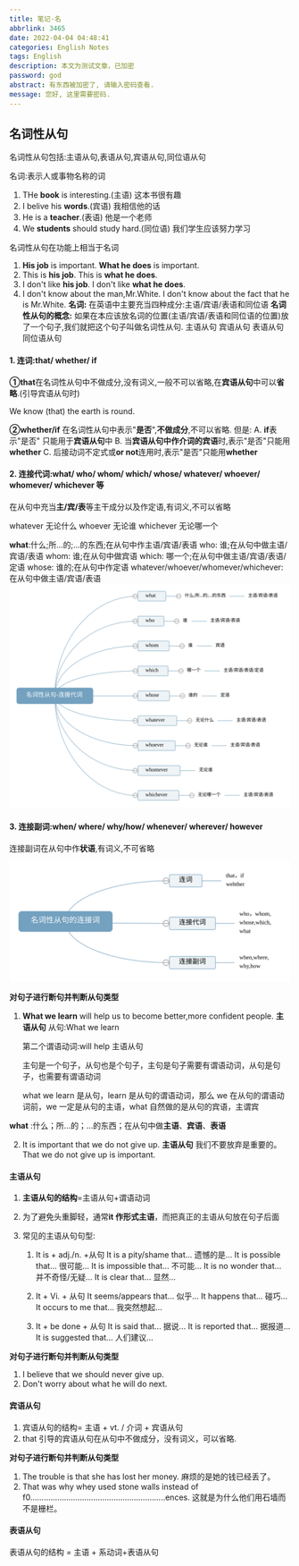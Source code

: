 ```yaml
---
title: 笔记-名
abbrlink: 3465
date: 2022-04-04 04:48:41
categories: English Notes
tags: English
description: 本文为测试文章，已加密
password: god
abstract: 有东西被加密了, 请输入密码查看.
message: 您好, 这里需要密码.
---
```


## 名词性从句

名词性从句包括:主语从句,表语从句,宾语从句,同位语从句

名词:表示人或事物名称的词

1. THe **book** is interesting.(主语)
   这本书很有趣
2. I belive his **words**.(宾语)
   我相信他的话
3. He is a **teacher**.(表语)
   他是一个老师
4. We **students** should study hard.(同位语)
   我们学生应该努力学习

名词性从句在功能上相当于名词

1. **His job** is important.
   **What he does** is important.
2. This is **his job**.
   This is **what he does**.
3. I don't like **his job**.
   I don't like **what he does**.
4. I don't know about the man,Mr.White.
   I don't know about the fact that he is Mr.White.
   **名词:** 在英语中主要充当四种成分:主语/宾语/表语和同位语
   **名词性从句的概念:**
   如果在本应该放名词的位置(主语/宾语/表语和同位语的位置)放了一个句子,我们就把这个句子叫做名词性从句.
   主语从句 宾语从句 表语从句 同位语从句

#### 1. 连词:that/ whether/ if

**①that**在名词性从句中不做成分,没有词义,一般不可以省略,在**宾语从句**中可以**省略**.(引导宾语从句时)

We know (that) the earth is round.

**②whether/if** 在名词性从句中表示"**是否**",**不做成分**,不可以省略.
但是:
A. **if**表示"是否" 只能用于**宾语从句**中
B. 当**宾语从句中作介词的宾语**时,表示"是否"只能用**whether**
C. 后接动词不定式或**or not**连用时,表示"是否"只能用**whether**

#### 2. 连接代词:what/ who/ whom/ which/ whose/ whatever/ whoever/ whomever/ whichever 等

在从句中充当**主/宾/表**等主干成分以及作定语,有词义,不可以省略

whatever 无论什么
whoever 无论谁
whichever 无论哪一个

**what**:什么;所...的;...的东西;在从句中作主语/宾语/表语
who: 谁;在从句中做主语/宾语/表语
whom: 谁;在从句中做宾语
which: 哪一个;在从句中做主语/宾语/表语/定语
whose: 谁的;在从句中作定语
whatever/whoever/whomever/whichever:在从句中做主语/宾语/表语
![](英语笔记-名词性从句/名词性从句-连接代词.svg)

#### 3. 连接副词:when/ where/ why/how/ whenever/ wherever/ however

连接副词在从句中作**状语**,有词义,不可省略

![](英语笔记-名词性从句/名词性从句的连接词.svg)

**对句子进行断句并判断从句类型**

1. **What we learn** will help us to become better,more confident people.
   **主语从句**
   从句:What we learn

   第二个谓语动词:will help
   主语从句

   主句是一个句子，从句也是个句子，主句是句子需要有谓语动词，从句是句子，也需要有谓语动词

   what we learn 是从句，learn 是从句的谓语动词，那么 we 在从句的谓语动词前，we 一定是从句的主语，what 自然做的是从句的宾语，主谓宾

**what** :什么；所...的；...的东西；在从句中做**主语**、**宾语**、**表语**

2. It is important that we do not give up.
   **主语从句**
   我们不要放弃是重要的。
   That we do not give up is important.

#### 主语从句

1. **主语从句的结构**=主语从句+谓语动词

2. 为了避免头重脚轻，通常**it 作形式主语**，而把真正的主语从句放在句子后面

3. 常见的主语从句句型:

   1. It is + adj./n. +从句
      It is a pity/shame that... 遗憾的是...
      It is possible that... 很可能...
      It is impossible that... 不可能...
      It is no wonder that... 并不奇怪/无疑...
      It is clear that... 显然...

   2. It + Vi. + 从句
      It seems/appears that... 似乎...
      It happens that... 碰巧...
      It occurs to me that... 我突然想起...
   3. It + be done + 从句
      It is said that... 据说...
      It is reported that... 据报道...
      It is suggested that... 人们建议...

**对句子进行断句并判断从句类型**

1. I believe that we should never give up.
2. Don't worry about what he will do next.

#### 宾语从句

1. 宾语从句的结构= 主语 + vt. / 介词 + 宾语从句
2. that 引导的宾语从句在从句中不做成分，没有词义，可以省略.

**对句子进行断句并判断从句类型**

1. The trouble is that she has lost her money.
   麻烦的是她的钱已经丢了。
2. That was why whey used stone walls instead of f0............................................................ences.
   这就是为什么他们用石墙而不是栅栏。

#### 表语从句

表语从句的结构 = 主语 + 系动词+表语从句
